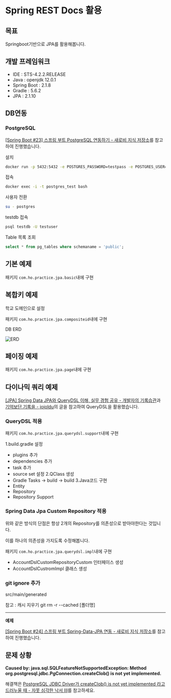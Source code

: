 # Spring REST Docs 활용

## 목표
Springboot기반으로 JPA를 활용해봅니다.

## 개발 프레임워크
 - IDE : STS-4.2.2.RELEASE
 - Java : openjdk 12.0.1
 - Spring Boot : 2.1.8
 - Gradle : 5.6.2
 - JPA : 2.1.10

## DB연동
### PostgreSQL

[[Spring Boot #23] 스프링 부트 PostgreSQL 연동하기 - 새로비 지식 저장소](https://engkimbs.tistory.com/789)를 참고하여 진행했습니다.

설치
```bash
docker run -p 5432:5432 -e POSTGRES_PASSWORD=testpass -e POSTGRES_USER=testuser -e POSTGRES_DB=testdb --name postgres_test -d postgres
```

접속
```bash
docker exec -i -t postgres_test bash
```

사용자 전환
```bash
su - postgres
```

testdb 접속
```bash
psql testdb -U testuser
```

Table 목록 조회
```sql
select * from pg_tables where schemaname = 'public';
```

## 기본 예제
패키지 `com.ho.practice.jpa.basic`내에 구현

## 복합키 예제
학교 도메인으로 설정

패키지 `com.ho.practice.jpa.compositeid`내에 구현

DB ERD

![ERD](http://hohome.ipdisk.co.kr:80/dl/4241c994ff53164639e03b98009d2fb8/5d9c0e6a/657465726e616c3b61646d696e/9Qjk0Qh1hFfJWl54BnJ2H6Q729Mwnbz/ERD.png)

## 페이징 예제
패키지 `com.ho.practice.jpa.page`내에 구현

## 다이나믹 쿼리 예제
[[JPA] Spring Data JPA와 QueryDSL 이해, 실무 경험 공유 - 개발자의 기록습관](https://ict-nroo.tistory.com/117)과 [기억보단 기록을 - jojoldu](https://jojoldu.tistory.com/372)의 글을 참고하여 QueryDSL을 활용했습니다.

### QueryDSL 적용

패키지 `com.ho.practice.jpa.querydsl.support`내에 구현

1.build.gradle 설정
- plugins 추가
- dependencies 추가
- task 추가
- source set 설정
2.QClass 생성
- Gradle Tasks -> build -> build
3.Java코드 구현
- Entity
- Repository
- Repository Support

### Spring Data Jpa Custom Repository 적용

위와 같은 방식의 단점은 항상 2개의 Repository를 의존성으로 받아야한다는 것입니다.

이를 하나의 의존성을 가지도록 수정해봅니다.

패키지 `com.ho.practice.jpa.querydsl.impl`내에 구현

- AccountDslCustomRepositoryCustom 인터페이스 생성
- AccountDslCustromImpl 클래스 생성

### git ignore 추가
src/main/generated

참고 : 캐시 지우기 git rm -r --cached [폴더명]

---

__예제__

[[Spring Boot #24] 스프링 부트 Spring-Data-JPA 연동 - 새로비 지식 저장소](https://engkimbs.tistory.com/790)를 참고하여 진행했습니다.

## 문제 상황

__Caused by: java.sql.SQLFeatureNotSupportedException: Method org.postgresql.jdbc.PgConnection.createClob() is not yet implemented.__

해결책은 [PostgreSQL JDBC Driver가 createClob() is not yet implemented 라고 드러누울 때 - 자못 심각한 낙서 III](https://ryudaewan.wordpress.com/2018/02/08/pgsql_jpa/)를 참고하세요.